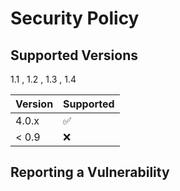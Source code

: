 # Security Policy

## Supported Versions

1.1 , 1.2 , 1.3 , 1.4

| Version | Supported          |
| ------- | ------------------ |
| 4.0.x   | :white_check_mark: |
| < 0.9   | :x:                |

## Reporting a Vulnerability


